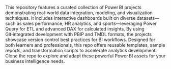 This repository features a curated collection of Power BI projects demonstrating real-world data integration, modeling, and visualization techniques. It includes interactive dashboards built on diverse datasets—such as sales performance, HR analytics, and sports—leveraging Power Query for ETL and advanced DAX for calculated insights. By using Git‑integrated development with PBIP and TMDL formats, the projects showcase version control best practices for BI workflows. Designed for both learners and professionals, this repo offers reusable templates, sample reports, and transformation scripts to accelerate analytics development. Clone the repo to explore and adapt these powerful Power BI assets for your business intelligence needs.
